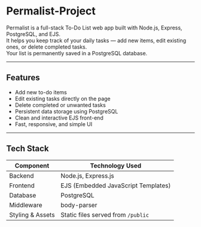 # Permalist-Project

Permalist is a full-stack To-Do List web app built with Node.js, Express, PostgreSQL, and EJS.  
It helps you keep track of your daily tasks — add new items, edit existing ones, or delete completed tasks.  
Your list is permanently saved in a PostgreSQL database.

---

## Features

- Add new to-do items
- Edit existing tasks directly on the page
- Delete completed or unwanted tasks
- Persistent data storage using PostgreSQL
- Clean and interactive EJS front-end
- Fast, responsive, and simple UI

---

## Tech Stack

| Component       | Technology Used     |
|-----------------|---------------------|
| Backend         | Node.js, Express.js |
| Frontend        | EJS (Embedded JavaScript Templates) |
| Database        | PostgreSQL          |
| Middleware      | body-parser         |
| Styling & Assets| Static files served from `/public` |



